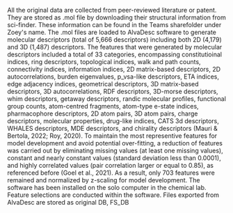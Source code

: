 All the original data are collected from peer-reviewed literature or patent. They are stored as .mol file by downloading their structural information from sci-finder. These information can be found in the Teams sharefolder under Zoey's name.
The .mol files are loaded to AlvaDesc software to generate molecular descriptors (total of 5,666 descriptors) including both 2D (4,179) and 3D (1,487) descriptors. The features that were generated by molecular descriptors included a total of 33 categories, encompassing constitutioinal indices, ring descriptors, topological indices, walk and path counts, connectivity indices, information indices, 2D matrix-based descriptors, 2D autocorrelations, burden eigenvalues, p_vsa-like descriptors, ETA indices, edge adjacency indices, geometrical descriptors, 3D matrix-based descriptors, 3D autocorrelations, RDF descriptors, 3D-morse descriptors, whim descriptors, getaway descriptors, randic molecular profiles, functional group counts, atom-centred fragments, atom-type e-state indices, pharmacophore descriptors, 2D atom pairs, 3D atom pairs, charge descriptors, molecular properties, drug-like indices, CATS 3d descriptors, WHALES descriptors, MDE descriptors, and chirality descriptors (Mauri & Bertola, 2022; Roy, 2020). 
To maintain the most representive features for model development and avoid potential over-fitting, a reduction of features was carried out by eliminating missing values (at least one missing values), constant and nearly constant values (standard deviation less than 0.0001), and highly correlated values (pair correlation larger or equal to 0.85), as referenced before (Goel et al., 2021). As a result, only 703 features were remained and normalized by z-scaling for model development.
The software has been installed on the solo computer in the chemical lab. Feature selections are conducted within the software.
Files exported from AlvaDesc are stored as original DB, FS_DB
